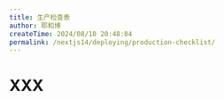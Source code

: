 ```yaml
---
title: 生产检查表
author: 耶和博
createTime: 2024/08/10 20:48:04
permalink: /nextjs14/deploying/production-checklist/
---
```


# XXX